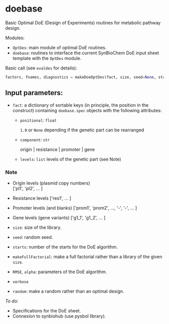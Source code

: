 # doebase

Basic Optimal DoE (Design of Experiments) routines for metabolic pathway design.

Modules:

* `OptDes`: main module of optimal DoE routines.
* `doebase`: routines to interface the current SynBioChem DoE input sheet template with the `OptDes` module.

Basic call (see `evaldes` for details):

```python
factors, fnames, diagnostics = makeDoeOptDes(fact, size, seed=None, starts=1040, makeFullFactorial=False, RMSE=1, alpha=0.05, verbose=False, random=False)
```

## Input parameters:

* `fact`: a dictionary of sortable keys (in principle, the position in the construct) containing `doebase.spec` objects with the following attributes:

  *  `positional`: `float`

      `1.0` or `None` depending if the genetic part can be rearranged

  *  `component`: `str`

        origin | resistance | promoter | gene

  *  `levels`: `list`
            levels of the genetic part (see Note)

### Note

  *  Origin levels (plasmid copy numbers)                   
            ['pl1', 'pl2', ... ]
  *  Resistance levels
            ['res1', ... ]
  *  Promoter levels (and blanks)
            ['prom1', 'prom2', ..., '-', '-', ... ]
  *  Gene levels (gene variants)
            ['g1_1', 'g1_2', ... ]

* `size`: size of the library.
* `seed`: random seed.
* `starts`: number of the starts for the DoE algorithm.
* `makeFullFactorial`: make a full factorial rather than a library of the given `size`.
* `RMSE`, `alpha`: parameters of the DoE algorithm.
* `verbose`
* `random`: make a random rather than an optimal design.


*To do:*

* Specifications for the DoE sheet.
* Connexion to synbiohub (use pysbol library).
